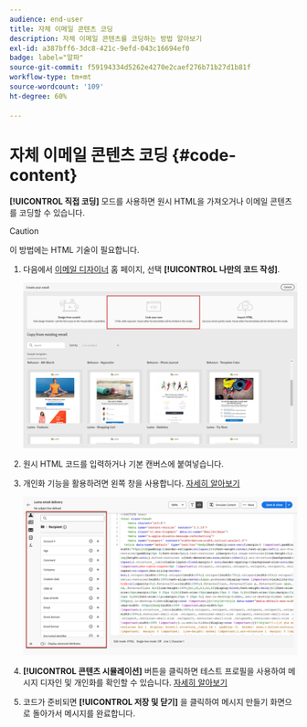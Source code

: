 ```yaml
---
audience: end-user
title: 자체 이메일 콘텐츠 코딩
description: 자체 이메일 콘텐츠를 코딩하는 방법 알아보기
exl-id: a387bff6-3dc8-421c-9efd-043c16694ef0
badge: label="알파"
source-git-commit: f59194334d5262e4270e2caef276b71b27d1b81f
workflow-type: tm+mt
source-wordcount: '109'
ht-degree: 60%

---
```


# 자체 이메일 콘텐츠 코딩 {#code-content}

**[!UICONTROL 직접 코딩]** 모드를 사용하면 원시 HTML을 가져오거나 이메일 콘텐츠를 코딩할 수 있습니다.

>[!CAUTION]
>
>이 방법에는 HTML 기술이 필요합니다.

1. 다음에서 [이메일 디자이너](get-started-email-designer.md) 홈 페이지, 선택 **[!UICONTROL 나만의 코드 작성]**.

   ![](assets/code-your-own.png)

1. 원시 HTML 코드를 입력하거나 기본 캔버스에 붙여넣습니다.

1. 개인화 기능을 활용하려면 왼쪽 창을 사용합니다. [자세히 알아보기](../personalization/gs-personalization.md)

   ![](assets/code-editor-personalization.png)

1. **[!UICONTROL 콘텐츠 시뮬레이션]** 버튼을 클릭하면 테스트 프로필을 사용하여 메시지 디자인 및 개인화를 확인할 수 있습니다. [자세히 알아보기](../preview-test/preview-test.md)

1. 코드가 준비되면 **[!UICONTROL 저장 및 닫기]** 을 클릭하여 메시지 만들기 화면으로 돌아가서 메시지를 완료합니다.
